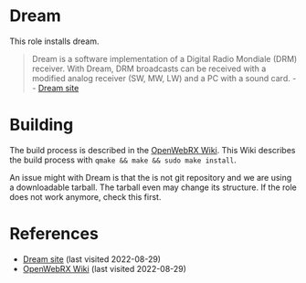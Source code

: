 # Dream

This role installs dream.

<!--more-->

> Dream is a software implementation of a Digital Radio Mondiale (DRM) receiver. With Dream, DRM broadcasts can be received with a modified analog receiver (SW, MW, LW) and a PC with a sound card.
> -- [Dream site][1]

# Building

The build process is described in the [OpenWebRX Wiki][2]. This Wiki describes the build process with `qmake && make && sudo make install`. 

An issue might with Dream is that the is not git repository and we are using a downloadable tarball. The tarball even may change its structure. If the role does not work anymore, check this first.

# References

- [Dream site][1] (last visited 2022-08-29)
- [OpenWebRX Wiki][2] (last visited 2022-08-29)

[1]: https://sourceforge.net/projects/drm/
[2]: https://github.com/jketterl/openwebrx/wiki/Manual-Package-installation-(including-digital-voice)
